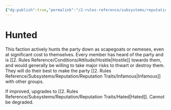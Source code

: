 ```yaml
---
{"dg-publish":true,"permalink":"/2-rules-reference/subsystems/reputation/reputation-traits/hunted/"}
---
```


# Hunted

This faction actively hunts the party down as scapegoats or nemeses, even at significant cost to themselves. Every member has heard of the party and is [[2. Rules Reference/Conditions/Attitude/Hostile\|Hostile]] towards them, and would generally be willing to take major risks to thwart or destroy them. They will do their best to make the party [[2. Rules Reference/Subsystems/Reputation/Reputation Traits/Infamous\|Infamous]] with other groups.

If improved, upgrades to [[2. Rules Reference/Subsystems/Reputation/Reputation Traits/Hated\|Hated]].
Cannot be degraded.
